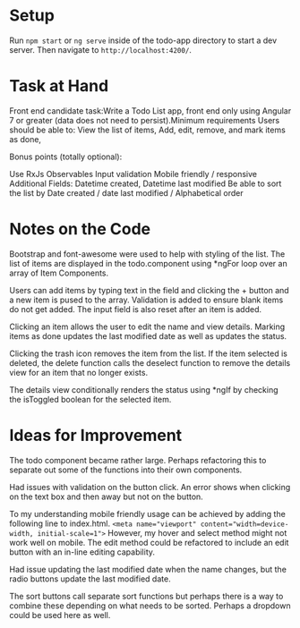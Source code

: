 # Setup
Run `npm start` or `ng serve` inside of the todo-app directory to start a dev server. Then navigate to `http://localhost:4200/`.


# Task at Hand
Front end candidate task:Write a Todo List app, front end only using Angular 7 or greater (data does not need to persist).Minimum requirements
Users should be able to:
View the list of items,
Add, edit, remove, and mark items as done,

Bonus points (totally optional):

Use RxJs Observables
Input validation
Mobile friendly / responsive
Additional Fields: Datetime created, Datetime last modified
Be able to sort the list by Date created / date last modified / Alphabetical order

# Notes on the Code
Bootstrap and font-awesome were used to help with styling of the list.
The list of items are displayed in the todo.component using *ngFor loop over an array of Item Components.

Users can add items by typing text in the field and clicking the + button and a new item is pused to the array. Validation is added to ensure blank items do not get added. The input field is also reset after an item is added.

Clicking an item allows the user to edit the name and view details. Marking items as done updates the last modified date as well as updates the status.

Clicking the trash icon removes the item from the list. If the item selected is deleted, the delete function calls the deselect function to remove the details view for an item that no longer exists.

The details view conditionally renders the status using *ngIf by checking the isToggled boolean for the selected item. 


# Ideas for Improvement
The todo component became rather large. Perhaps refactoring this to separate out some of the functions into their own components.

Had issues with validation on the button click. An error shows when clicking on the text box and then away but not on the button.

To my understanding mobile friendly usage can be achieved by adding the following line to index.html.
  `<meta name="viewport" content="width=device-width, initial-scale=1">`
  However, my hover and select method might not work well on mobile. The edit method could be refactored to include an edit button with an in-line editing capability.

Had issue updating the last modified date when the name changes, but the radio buttons update the last modified date.

The sort buttons call separate sort functions but perhaps there is a way to combine these depending on what needs to be sorted. Perhaps a dropdown could be used here as well.


